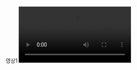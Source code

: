 영상1
<video>
  <source src="https://github.com/WOONG-riginal/test/assets/136036366/be51dc96-85cc-4b85-8148-033d322b922b">
</video>

